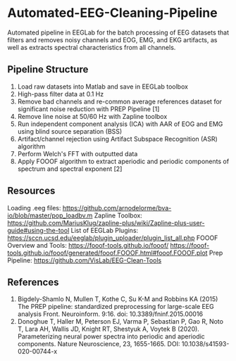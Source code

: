 # Automated-EEG-Cleaning-Pipeline
Automated pipeline in EEGLab for the batch processing of EEG datasets that filters and removes noisy channels and EOG, EMG, and EKG artifacts, as well as extracts spectral characteristics from all channels. 

## Pipeline Structure 
1. Load raw datasets into Matlab and save in EEGLab toolbox​
2. High-pass filter data at 0.1 Hz​
3. Remove bad channels and re-common average references dataset for significant noise reduction with PREP Pipeline [1] ​
4. Remove line noise at 50/60 Hz with Zapline toolbox ​
5. Run independent component analysis (ICA) with AAR of EOG and EMG using blind source separation (BSS) ​
6. Artifact/channel rejection using Artifact Subspace Recognition (ASR) algorithm
7. Perform Welch's FFT with outputted data
8. Apply FOOOF algorithm to extract aperiodic and periodic components of spectrum and spectral exponent [2] 

## Resources
Loading .eeg files:
https://github.com/arnodelorme/bva-io/blob/master/pop_loadbv.m 
Zapline Toolbox:
https://github.com/MariusKlug/zapline-plus/wiki/Zapline-plus-user-guide#using-the-tool
List of EEGLab Plugins:
https://sccn.ucsd.edu/eeglab/plugin_uploader/plugin_list_all.php
FOOOF Overview and Tools: 
https://fooof-tools.github.io/fooof/
https://fooof-tools.github.io/fooof/generated/fooof.FOOOF.html#fooof.FOOOF.plot
Prep Pipeline: 
https://github.com/VisLab/EEG-Clean-Tools

## References
1. Bigdely-Shamlo N, Mullen T, Kothe C, Su K-M and Robbins KA (2015) The PREP pipeline: standardized preprocessing for large-scale EEG analysis Front. Neuroinform. 9:16. doi: 10.3389/fninf.2015.00016
2. Donoghue T, Haller M, Peterson EJ, Varma P, Sebastian P, Gao R, Noto T, Lara AH, Wallis JD, Knight RT, Shestyuk A, Voytek B (2020). Parameterizing neural power spectra into periodic and aperiodic components. Nature Neuroscience, 23, 1655-1665. DOI: 10.1038/s41593-020-00744-x
